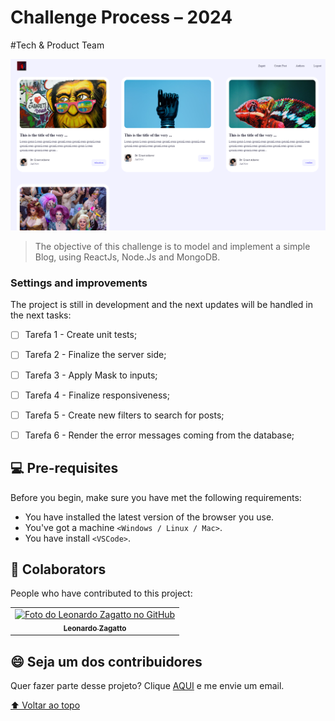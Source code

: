 # Challenge Process – 2024 

#Tech & Product Team

<img src="./readme.PNG" alt="Argoos Interview Process">

> The objective of this challenge is to model and implement a simple Blog, using ReactJs, Node.Js and MongoDB.

### Settings and improvements

The project is still in development and the next updates will be handled in the next tasks:

- [ ] Tarefa 1 - Create unit tests;
- [ ] Tarefa 2 - Finalize the server side;
- [ ] Tarefa 3 - Apply Mask to inputs;
- [ ] Tarefa 4 - Finalize responsiveness;
- [ ] Tarefa 5 - Create new filters to search for posts;
- [ ] Tarefa 6 - Render the error messages coming from the database;


## 💻 Pre-requisites

Before you begin, make sure you have met the following requirements:
* You have installed the latest version of the browser you use.
* You've got a machine `<Windows / Linux / Mac>`.
* You have install `<VSCode>`.


## 🤝 Colaborators

People who have contributed to this project:

<table>
  <tr>
    <td align="center">
      <a href="https://github.com/LZagatto" target="_blank">
        <img src="https://github.com/LZagatto.png" width="100px;" alt="Foto do Leonardo Zagatto no GitHub"/><br>
        <sub>
          <b>Leonardo Zagatto</b>
        </sub>
      </a>
    </td>
  </tr>
</table>



## 😄 Seja um dos contribuidores

Quer fazer parte desse projeto? Clique [AQUI](mailto:leozagatto1@gmail.com) e me envie um email.

[⬆ Voltar ao topo](#Finder-React)<br>
